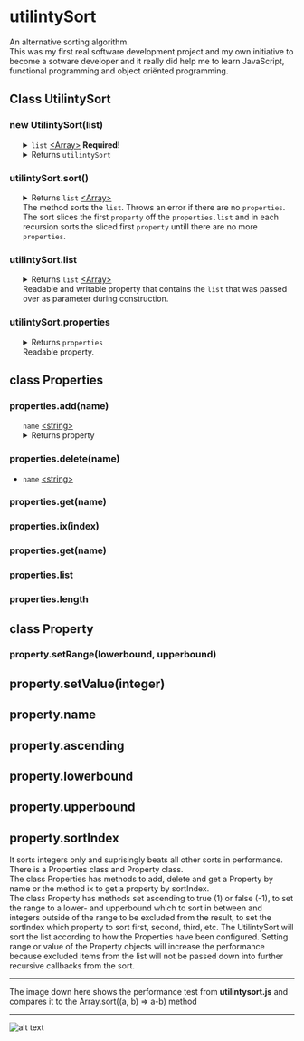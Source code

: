 # utilintySort
An alternative sorting algorithm.
<br>
This was my first real software development project and my own initiative to become a sotware developer and it really did help me to learn JavaScript, functional programming and object oriënted programming.
<br>
<h2>Class UtilintySort</h2>
<h3>new UtilintySort(list)</h3>
<ul>
	<details>
		<summary>
			<code>list</code> <a href="https://developer.mozilla.org/en-US/docs/Web/JavaScript/Reference/Global_Objects/Array">&lt;Array&gt;</a> <b>Required!</b>
		</summary>
		The array must contain items of the type <a href="https://developer.mozilla.org/en-US/docs/Web/JavaScript/Reference/Global_Objects/Object">&lt;Object&gt;</a>. Those can be instances from a class or raw objects.
	</details>
	<details>
		<summary>
			Returns <code>utilintySort</code>
		</summary>
		Creates a <code>utilintySort</code> instance.
	</details>
</ul>
<h3>utilintySort.sort()</h3>
<ul>
	<details>
		<summary>
			Returns <code>list</code> <a href="https://developer.mozilla.org/en-US/docs/Web/JavaScript/Reference/Global_Objects/Array">&lt;Array&gt;</a>
		</summary>
		Returns the sorted <code>list</code>. 
	</details>
	The method sorts the <code>list</code>. Throws an error if there are no <code>properties</code>. The sort slices the first <code>property</code> off the <code>properties.list</code> and in each recursion sorts the sliced first <code>property</code> untill there are no more <code>properties</code>.
</ul>
<h3>utilintySort.list</h3>
<ul>
	<details>
		<summary>
			Returns <code>list</code> <a href="https://developer.mozilla.org/en-US/docs/Web/JavaScript/Reference/Global_Objects/Array">&lt;Array&gt;</a>
		</summary>
		Returns initial unsorted list.
	</details>
	Readable and writable property that contains the <code>list</code> that was passed over as parameter during construction.
</ul>
<h3>utilintySort.properties</h3>
<ul>
	<details>
		<summary>
			Returns <code>properties</code>
		</summary>
		An instance of the class <code>Properties</code>. Developers can manage how <code>properties</code> are to be sorted.
	</details>
	Readable property.
</ul>
<h2>class Properties</h2>
<h3>properties.add(name)</h3>
<ul>
	<code>name</code> <a href="https://developer.mozilla.org/en-US/docs/Web/JavaScript/Data_structures#String_type">&lt;string&gt;</a>
	<details>
		<summary>
			Returns property
		</summary>
		Allows chaining operations on the property after being created.
	</details>
</ul>
<h3>properties.delete(name)</h3>
<ul>
	<li>
		<code>name</code> <a href="https://developer.mozilla.org/en-US/docs/Web/JavaScript/Data_structures#String_type">&lt;string&gt;</a>
	</li>
</ul>
<h3>properties.get(name)</h3>
<h3>properties.ix(index)</h3>
<h3>properties.get(name)</h3>
<h3>properties.list</h3>
<h3>properties.length</h3>
<h2>class Property</h2>
<h3>property.setRange(lowerbound, upperbound)</h3>
<h2>property.setValue(integer)</h2>
<h2>property.name</h2>
<h2>property.ascending</h2>
<h2>property.lowerbound</h2>
<h2>property.upperbound</h2>
<h2>property.sortIndex</h2>
It sorts integers only and suprisingly beats all other sorts in performance.<br>
There is a Properties class and Property class.<br>
The class Properties has methods to add, delete and get a Property by name or the method ix to get a property by sortIndex.<br>
The class Property has methods set ascending to true (1) or false (-1), to set the range to a lower- and upperbound which to sort in between and integers outside of the range to be excluded from the result, to set the sortIndex which property to sort first, second, third, etc. The UtilintySort will sort the list according to how the Properties have been configured. Setting range or value of the Property objects will increase the performance because excluded items from the list will not be passed down into further recursive callbacks from the sort. 

_______________________________________________________________________________________________________________________
The image down here shows the performance test from <b>utilintysort.js</b> and compares it to the Array.sort((a, b) => a-b) method
_______________________________________________________________________________________________________________________
![alt text](https://pbs.twimg.com/media/EwKUN0iXYAMw2Ev?format=png&name=large)


